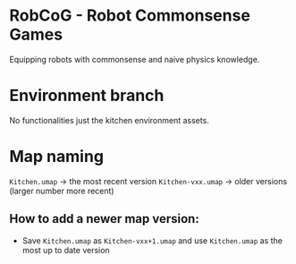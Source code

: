 # RobCoG - **Rob**ot **Co**mmonsense **G**ames 

Equipping robots with commonsense and naive physics knowledge.

# Environment branch

No functionalities just the kitchen environment assets.

# Map naming

`Kitchen.umap` -> the most recent version
`Kitchen-vxx.umap` -> older versions (larger number more recent)

## How to add a newer map version:

* Save `Kitchen.umap` as `Kitchen-vxx+1.umap` and use `Kitchen.umap` as the most up to date version
